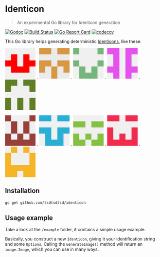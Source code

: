 # Identicon

> An experimental Go library for Identicon generation

[![Godoc][godoc-image]][godoc-url]
[![Build Status][travis-image]][travis-url]
[![Go Report Card][grc-image]][grc-url]
[![codecov][codecov-image]][codecov-url]

This Go library helps generating deterministic [Identicons][identicon-wiki], like these:

![Example](example/images/unknown.png "Example") . ![Example](example/images/test-string.png "Example") . ![Example](example/images/Amazatron3000.png "Example") . ![Example](example/images/yay-identicons.png "Example") . ![Example](example/images/m.jackson.png "Example")

![Example](example/images/12monkeys.png "Example") . ![Example](example/images/Stan.Lee.png "Example") . ![Example](example/images/gogopher.png "Example") . ![Example](example/images/notblue.png "Example") . ![Example](example/images/test.png "Example")

## Installation

```sh
go get github.com/tsdtsdtsd/identicon
```

## Usage example

Take a look at the `/example` folder, it contains a simple usage example.

Basically, you construct a new `Identicon`, giving it your identification string and some `Options`. 
Calling the `GenerateImage()` method will return an `image.Image`, which you can use in many ways.

<!-- Markdown link & img dfn's -->
[grc-image]: https://goreportcard.com/badge/github.com/tsdtsdtsd/identicon
[grc-url]: https://goreportcard.com/report/github.com/tsdtsdtsd/identicon
[godoc-image]: https://godoc.org/github.com/tsdtsdtsd/identicon?status.svg
[godoc-url]: https://godoc.org/github.com/tsdtsdtsd/identicon
[travis-image]: https://travis-ci.org/tsdtsdtsd/identicon.svg?branch=master
[travis-url]: https://travis-ci.org/tsdtsdtsd/identicon
[codecov-image]: https://codecov.io/gh/tsdtsdtsd/identicon/branch/master/graph/badge.svg
[codecov-url]: https://codecov.io/gh/tsdtsdtsd/identicon
[identicon-wiki]: https://en.wikipedia.org/wiki/Identicon